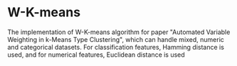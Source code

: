 # W-K-means
The implementation of W-K-means algorithm for paper "Automated Variable Weighting in k-Means Type Clustering", which can handle mixed, numeric and categorical datasets.
For classification features, Hamming distance is used, and for numerical features, Euclidean distance is used
